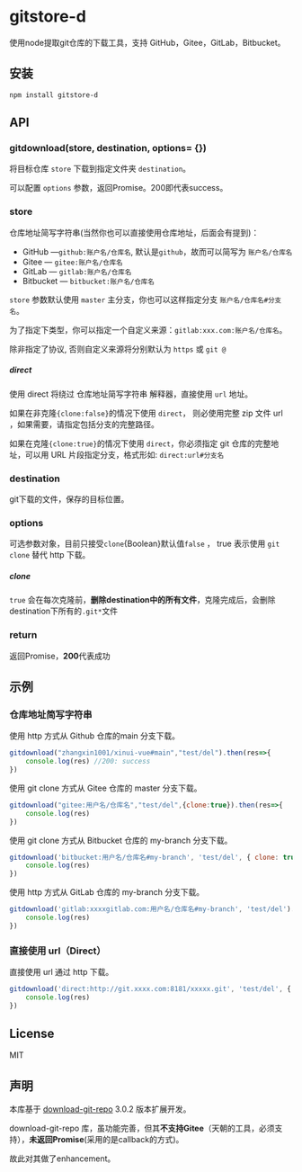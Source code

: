 # gitstore-d

使用node提取git仓库的下载工具，支持 GitHub，Gitee，GitLab，Bitbucket。

## 安装

```nodejs
npm install gitstore-d
```

## API

### gitdownload(store, destination, options= {})

将目标仓库 `store` 下载到指定文件夹 `destination`。

可以配置 `options` 参数，返回Promise。200即代表success。

### store

仓库地址简写字符串(当然你也可以直接使用仓库地址，后面会有提到)：

- GitHub —`github:账户名/仓库名`, 默认是`github`，故而可以简写为  `账户名/仓库名` 
- Gitee —  `gitee:账户名/仓库名`
- GitLab — `gitlab:账户名/仓库名`
- Bitbucket — `bitbucket:账户名/仓库名`

`store` 参数默认使用 `master` 主分支，你也可以这样指定分支 `账户名/仓库名#分支名`。

为了指定下类型，你可以指定一个自定义来源：`gitlab:xxx.com:账户名/仓库名`。

除非指定了协议, 否则自定义来源将分别默认为 `https` 或 `git @`

##### direct

使用 direct 将绕过  仓库地址简写字符串  解释器，直接使用 `url` 地址。

如果在非克隆`{clone:false}`的情况下使用 `direct`， 则必使用完整 zip 文件 url ，如果需要，请指定包括分支的完整路径。

如果在克隆`{clone:true}`的情况下使用 `direct`，你必须指定 git 仓库的完整地址，可以用 URL 片段指定分支，格式形如: `direct:url#分支名`

### destination

git下载的文件，保存的目标位置。

### options

可选参数对象，目前只接受`clone`{Boolean}默认值`false` ， true 表示使用 `git clone` 替代 http 下载。

##### clone 

`true`  会在每次克隆前，**删除destination中的所有文件**，克隆完成后，会删除destination下所有的`.git*`文件

### return

返回Promise，**200**代表成功

## 示例

### 仓库地址简写字符串

使用 http 方式从 Github 仓库的main 分支下载。

```javascript
gitdownload("zhangxin1001/xinui-vue#main","test/del").then(res=>{
	console.log(res) //200: success
})
```

使用 git clone 方式从 Gitee 仓库的 master 分支下载。

```javascript
gitdownload("gitee:用户名/仓库名","test/del",{clone:true}).then(res=>{
	console.log(res)
})
```

使用 git clone 方式从 Bitbucket 仓库的 my-branch 分支下载。

```javascript
gitdownload('bitbucket:用户名/仓库名#my-branch', 'test/del', { clone: true }).then(res=>{
	console.log(res)
})
```

使用 http  方式从 GitLab 仓库的 my-branch 分支下载。

```javascript
gitdownload('gitlab:xxxxgitlab.com:用户名/仓库名#my-branch', 'test/del').then(res=>{
	console.log(res)
})
```

### 直接使用 url（Direct）

直接使用 url 通过 http 下载。

```javascript
gitdownload('direct:http://git.xxxx.com:8181/xxxxx.git', 'test/del', { clone: true }).then(res=>{
	console.log(res)
})
```

## License

MIT

## 声明

本库基于 [download-git-repo](git://github.com/flipxfx/download-git-repo)  3.0.2 版本扩展开发。

download-git-repo 库，虽功能完善，但其**不支持Gitee**（天朝的工具，必须支持），**未返回Promise**(采用的是callback的方式)。

故此对其做了enhancement。























